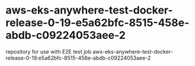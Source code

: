 # aws-eks-anywhere-test-docker-release-0-19-e5a62bfc-8515-458e-abdb-c09224053aee-2
repository for use with E2E test job aws-eks-anywhere-test-docker-release-0-19:e5a62bfc-8515-458e-abdb-c09224053aee-2
